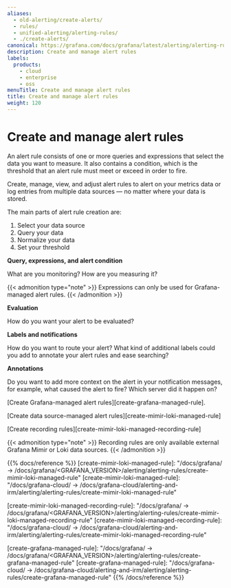 ```yaml
---
aliases:
  - old-alerting/create-alerts/
  - rules/
  - unified-alerting/alerting-rules/
  - ./create-alerts/
canonical: https://grafana.com/docs/grafana/latest/alerting/alerting-rules/
description: Create and manage alert rules
labels:
  products:
    - cloud
    - enterprise
    - oss
menuTitle: Create and manage alert rules
title: Create and manage alert rules
weight: 120
---
```


# Create and manage alert rules

An alert rule consists of one or more queries and expressions that select the data you want to measure. It also contains a condition, which is the threshold that an alert rule must meet or exceed in order to fire.

Create, manage, view, and adjust alert rules to alert on your metrics data or log entries from multiple data sources — no matter where your data is stored.

The main parts of alert rule creation are:

1. Select your data source
1. Query your data
1. Normalize your data
1. Set your threshold

**Query, expressions, and alert condition**

What are you monitoring? How are you measuring it?

{{< admonition type="note" >}}
Expressions can only be used for Grafana-managed alert rules.
{{< /admonition >}}

**Evaluation**

How do you want your alert to be evaluated?

**Labels and notifications**

How do you want to route your alert? What kind of additional labels could you add to annotate your alert rules and ease searching?

**Annotations**

Do you want to add more context on the alert in your notification messages, for example, what caused the alert to fire? Which server did it happen on?

[Create Grafana-managed alert rules][create-grafana-managed-rule].

[Create data source-managed alert rules][create-mimir-loki-managed-rule]

[Create recording rules][create-mimir-loki-managed-recording-rule]

{{< admonition type="note" >}}
Recording rules are only available external Grafana Mimir or Loki data sources.
{{< /admonition >}}

{{% docs/reference %}}
[create-mimir-loki-managed-rule]: "/docs/grafana/ -> /docs/grafana/<GRAFANA_VERSION>/alerting/alerting-rules/create-mimir-loki-managed-rule"
[create-mimir-loki-managed-rule]: "/docs/grafana-cloud/ -> /docs/grafana-cloud/alerting-and-irm/alerting/alerting-rules/create-mimir-loki-managed-rule"

[create-mimir-loki-managed-recording-rule]: "/docs/grafana/ -> /docs/grafana/<GRAFANA_VERSION>/alerting/alerting-rules/create-mimir-loki-managed-recording-rule"
[create-mimir-loki-managed-recording-rule]: "/docs/grafana-cloud/ -> /docs/grafana-cloud/alerting-and-irm/alerting/alerting-rules/create-mimir-loki-managed-recording-rule"

[create-grafana-managed-rule]: "/docs/grafana/ -> /docs/grafana/<GRAFANA_VERSION>/alerting/alerting-rules/create-grafana-managed-rule"
[create-grafana-managed-rule]: "/docs/grafana-cloud/ -> /docs/grafana-cloud/alerting-and-irm/alerting/alerting-rules/create-grafana-managed-rule"
{{% /docs/reference %}}

